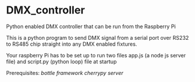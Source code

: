 # DMX_controller

Python enabled DMX controller that can be run from the Raspberry Pi

This is a python program to send DMX signal from a serial port over RS232 to RS485 chip straight into any DMX enabled fixtures.

Your raspberry Pi has to be set up to run two files app.js (a node js server file) and script.py (python loop) file at startup

Prerequisites:
*bottle framework*
*cherrypy server*
